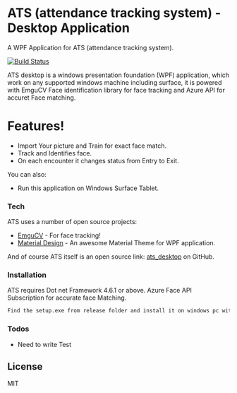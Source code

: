 # ATS (attendance tracking system) - Desktop Application

A WPF Application for ATS (attendance tracking system).

[![Build Status](https://res.cloudinary.com/dq3npvyjj/image/upload/v1586335386/passing_bnpp6y.svg)](https://github.com/anandmt/ats_desktop)

ATS desktop is a windows presentation foundation (WPF) application, which work on any supported windows machine including surface, it is powered with EmguCV Face identification library for face tracking and Azure API for accuret Face matching.


# Features!

  - Import Your picture and Train for exact face match.
  - Track and Identifies face.
  - On each encounter it changes status from Entry to Exit. 


You can also:
  - Run this application on Windows Surface Tablet.
  

### Tech

ATS uses a number of open source projects:

* [EmguCV](https://github.com/emgucv/emgucv) - For face tracking!
* [Material Design](https://github.com/MaterialDesignInXAML) - An awesome Material Theme for WPF application.

And of course ATS itself is an open source link: [ats_desktop](https://github.com/anandmt/ats_desktop)
 on GitHub.

### Installation

ATS requires Dot net Framework 4.6.1 or above.
Azure Face API Subscription for accurate face Matching.

```sh
Find the setup.exe from release folder and install it on windows pc with Dot net framework 4.6.1 orlater installed.
```
### Todos

 - Need to write Test

License
----

MIT

